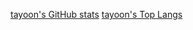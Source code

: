 <!--
**tayoon/tayoon** is a ✨ _special_ ✨ repository because its `README.md` (this file) appears on your GitHub profile.

Here are some ideas to get you started:

- 🔭 I’m currently working on ...
- 🌱 I’m currently learning ...
- 👯 I’m looking to collaborate on ...
- 🤔 I’m looking for help with ...
- 💬 Ask me about ...
- 📫 How to reach me: ...
- 😄 Pronouns: ...
- ⚡ Fun fact: ...
-->

[tayoon's GitHub stats](https://github-readme-stats.vercel.app/api?username=tayoon&show_icons=true&count_private=true&theme=algolia")
[tayoon's Top Langs](https://github-readme-stats.vercel.app/api/top-langs/?username=tayoon&layout=compact&theme=algolia")
